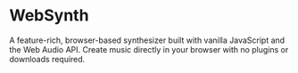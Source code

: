 # WebSynth
A feature-rich, browser-based synthesizer built with vanilla JavaScript and the Web Audio API. Create music directly in your browser with no plugins or downloads required.
